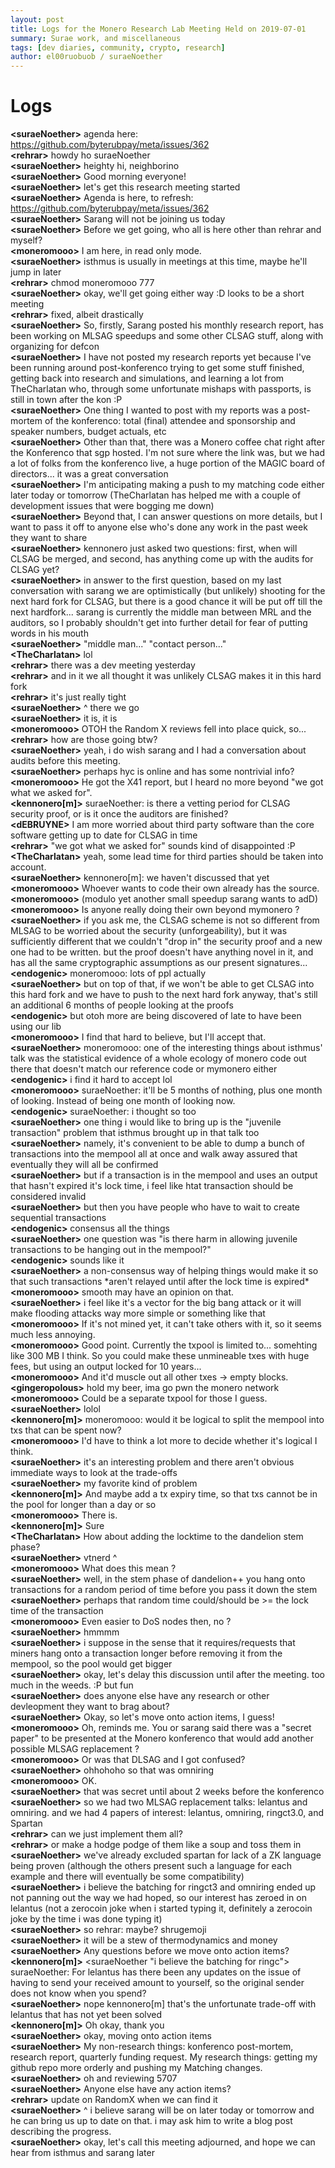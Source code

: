 ```yaml
---
layout: post
title: Logs for the Monero Research Lab Meeting Held on 2019-07-01
summary: Surae work, and miscellaneous
tags: [dev diaries, community, crypto, research]
author: el00ruobuob / suraeNoether
---
```


# Logs  

**\<suraeNoether>** agenda here: https://github.com/byterubpay/meta/issues/362  
**\<rehrar>** howdy ho suraeNoether  
**\<suraeNoether>** heighty hi, neighborino  
**\<suraeNoether>** Good morning everyone!  
**\<suraeNoether>** let's get this research meeting started  
**\<suraeNoether>** Agenda is here, to refresh: https://github.com/byterubpay/meta/issues/362  
**\<suraeNoether>** Sarang will not be joining us today  
**\<suraeNoether>** Before we get going, who all is here other than rehrar and myself?  
**\<moneromooo>** I am here, in read only mode.  
**\<suraeNoether>** isthmus is usually in meetings at this time, maybe he'll jump in later  
**\<rehrar>** chmod moneromooo 777  
**\<suraeNoether>** okay, we'll get going either way :D looks to be a short meeting  
**\<rehrar>** fixed, albeit drastically  
**\<suraeNoether>** So, firstly, Sarang posted his monthly research report, has been working on MLSAG speedups and some other CLSAG stuff, along with organizing for defcon  
**\<suraeNoether>** I have not posted my research reports yet because I've been running around post-konferenco trying to get some stuff finished, getting back into research and simulations, and learning a lot from TheCharlatan who, through some unfortunate mishaps with passports, is still in town after the kon :P  
**\<suraeNoether>** One thing I wanted to post with my reports was a post-mortem of the konferenco: total (final) attendee and sponsorship and speaker numbers, budget actuals, etc  
**\<suraeNoether>** Other than that, there was a Monero coffee chat right after the Konferenco that sgp hosted. I'm not sure where the link was, but we had a lot of folks from the konferenco live, a huge portion of the MAGIC board of directors... it was a great conversation  
**\<suraeNoether>** I'm anticipating making a push to my matching code either later today or tomorrow (TheCharlatan has helped me with a couple of development issues that were bogging me down)  
**\<suraeNoether>** Beyond that, I can answer questions on more details, but I want to pass it off to anyone else who's done any work in the past week they want to share  
**\<suraeNoether>** kennonero just asked two questions: first, when will CLSAG be merged, and second, has anything come up with the audits for CLSAG yet?  
**\<suraeNoether>** in answer to the first question, based on my last conversation with sarang we are optimistically (but unlikely) shooting for the next hard fork for CLSAG, but there is a good chance it will be put off till the next hardfork... sarang is currently the middle man between MRL and the auditors, so I probably shouldn't get into further detail for fear of putting words in his mouth  
**\<suraeNoether>** "middle man..." "contact person..."  
**\<TheCharlatan>** lol  
**\<rehrar>** there was a dev meeting yesterday  
**\<rehrar>** and in it we all thought it was unlikely CLSAG makes it in this hard fork  
**\<rehrar>** it's just really tight  
**\<suraeNoether>** ^ there we go  
**\<suraeNoether>** it is, it is  
**\<moneromooo>** OTOH the Random X reviews fell into place quick, so...  
**\<rehrar>** how are those going btw?  
**\<suraeNoether>** yeah, i do wish sarang and I had a conversation about audits before this meeting.  
**\<suraeNoether>** perhaps hyc is online and has some nontrivial info?  
**\<moneromooo>** He got the X41 report, but I heard no more beyond "we got what we asked for".  
**\<kennonero[m]>** suraeNoether: is there a vetting period for CLSAG security proof, or is it once the auditors are finished?  
**\<dEBRUYNE>** I am more worried about third party software than the core software getting up to date for CLSAG in time  
**\<rehrar>** "we got what we asked for" sounds kind of disappointed :P  
**\<TheCharlatan>** yeah, some lead time for third parties should be taken into account.  
**\<suraeNoether>** kennonero[m]: we haven't discussed that yet  
**\<moneromooo>** Whoever wants to code their own already has the source.  
**\<moneromooo>** (modulo yet another small speedup sarang wants to adD)  
**\<moneromooo>** Is anyone really doing their own beyond mymonero ?  
**\<suraeNoether>** if you ask me, the CLSAG scheme is not so different from MLSAG to be worried about the security (unforgeability), but it was sufficiently different that we couldn't "drop in" the security proof and a new one had to be written. but the proof doesn't have anything novel in it, and has all the same cryptographic assumptions as our present signatures...  
**\<endogenic>** moneromooo: lots of ppl actually  
**\<suraeNoether>** but on top of that, if we won't be able to get CLSAG into this hard fork and we have to push to the next hard fork anyway, that's still an additional 6 months of people looking at the proofs  
**\<endogenic>** but otoh more are being discovered of late to have been using our lib  
**\<moneromooo>** I find that hard to believe, but I'll accept that.  
**\<suraeNoether>** moneromooo: one of the interesting things about isthmus' talk was the statistical evidence of a whole ecology of monero code out there that doesn't match our reference code or mymonero either  
**\<endogenic>** i find it hard to accept lol  
**\<moneromooo>** suraeNoether: it'll be 5 months of nothing, plus one month of looking. Instead of being one month of looking now.  
**\<endogenic>** suraeNoether: i thought so too  
**\<suraeNoether>** one thing i would like to bring up is the "juvenile transaction" problem that isthmus brought up in that talk too  
**\<suraeNoether>** namely, it's convenient to be able to dump a bunch of transactions into the mempool all at once and walk away assured that eventually they will all be confirmed  
**\<suraeNoether>** but if a transaction is in the mempool and uses an output that hasn't expired it's lock time, i feel like htat transaction should be considered invalid  
**\<suraeNoether>** but then you have people who have to wait to create sequential transactions  
**\<endogenic>** consensus all the things  
**\<suraeNoether>** one question was "is there harm in allowing juvenile transactions to be hanging out in the mempool?"  
**\<endogenic>** sounds like it  
**\<suraeNoether>** a non-consensus way of helping things would make it so that such transactions \*aren't relayed until after the lock time is expired\*  
**\<moneromooo>** smooth may have an opinion on that.  
**\<suraeNoether>** i feel like it's a vector for the big bang attack or it will make flooding attacks way more simple or something like that  
**\<moneromooo>** If it's not mined yet, it can't take others with it, so it seems much less annoying.  
**\<moneromooo>** Good point. Currently the txpool is limited to... somehting like 300 MB I think. So you could make these unmineable txes with huge fees, but using an output locked for 10 years...  
**\<moneromooo>** And it'd muscle out all other txes -> empty blocks.  
**\<gingeropolous>** hold my beer, ima go pwn the monero network  
**\<moneromooo>** Could be a separate txpool for those I guess.  
**\<suraeNoether>** lolol  
**\<kennonero[m]>** moneromooo: would it be logical to split the mempool into txs that can be spent now?  
**\<moneromooo>** I'd have to think a lot more to decide whether it's logical I think.  
**\<suraeNoether>** it's an interesting problem and there aren't obvious immediate ways to look at the trade-offs  
**\<suraeNoether>** my favorite kind of problem  
**\<kennonero[m]>** And maybe add a tx expiry time, so that txs cannot be in the pool for longer than a day or so  
**\<moneromooo>** There is.  
**\<kennonero[m]>** Sure  
**\<TheCharlatan>** How about adding the locktime to the dandelion stem phase?  
**\<suraeNoether>** vtnerd ^  
**\<moneromooo>** What does this mean ?  
**\<suraeNoether>** well, in the stem phase of dandelion++ you hang onto transactions for a random period of time before you pass it down the stem  
**\<suraeNoether>** perhaps that random time could/should be >= the lock time of the transaction  
**\<moneromooo>** Even easier to DoS nodes then, no ?  
**\<suraeNoether>** hmmmm  
**\<suraeNoether>** i suppose in the sense that it requires/requests that miners hang onto a transaction longer before removing it from the mempool, so the pool would get bigger  
**\<suraeNoether>** okay, let's delay this discussion until after the meeting. too much in the weeds. :P but fun  
**\<suraeNoether>** does anyone else have any research or other devleopment they want to brag about?  
**\<suraeNoether>** Okay, so let's move onto action items, I guess!  
**\<moneromooo>** Oh, reminds me. You or sarang said there was a "secret paper" to be presented at the Monero konferenco that would add another possible MLSAG replacement ?  
**\<moneromooo>** Or was that DLSAG and I got confused?  
**\<suraeNoether>** ohhohoho so that was omniring  
**\<moneromooo>** OK.  
**\<suraeNoether>** that was secret until about 2 weeks before the konferenco  
**\<suraeNoether>** so we had two MLSAG replacement talks: lelantus and omniring. and we had 4 papers of interest: lelantus, omniring, ringct3.0, and Spartan  
**\<rehrar>** can we just implement them all?  
**\<rehrar>** or make a hodge podge of them like a soup and toss them in  
**\<suraeNoether>** we've already excluded spartan for lack of a ZK language being proven (although the others present such a language for each example and there will eventually be some compatibility)  
**\<suraeNoether>** i believe the batching for ringct3 and omniring ended up not panning out the way we had hoped, so our interest has zeroed in on lelantus (not a zerocoin joke when i started typing it, definitely a zerocoin joke by the time i was done typing it)  
**\<suraeNoether>** so rehrar: maybe? shrugemoji  
**\<suraeNoether>** it will be a stew of thermodynamics and money  
**\<suraeNoether>** Any questions before we move onto action items?  
**\<kennonero[m]>** \<suraeNoether "i believe the batching for ringc"> suraeNoether: For lelantus has there been any updates on the issue of having to send your received amount to yourself, so the original sender does not know when you spend?  
**\<suraeNoether>** nope kennonero[m] that's the unfortunate trade-off with lelantus that has not yet been solved  
**\<kennonero[m]>** Oh okay, thank you  
**\<suraeNoether>** okay, moving onto action items  
**\<suraeNoether>** My non-research things: konferenco post-mortem, research report, quarterly funding request. My research things: getting my github repo more orderly and pushing my Matching changes.  
**\<suraeNoether>** oh and reviewing 5707  
**\<suraeNoether>** Anyone else have any action items?  
**\<rehrar>** update on RandomX when we can find it  
**\<suraeNoether>** ^ i believe sarang will be on later today or tomorrow and he can bring us up to date on that. i may ask him to write a blog post describing the progress.  
**\<suraeNoether>** okay, let's call this meeting adjourned, and hope we can hear from isthmus and sarang later  
